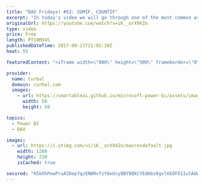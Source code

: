 ```yaml
---
title: "DAX Fridays! #52: SUMIF, COUNTIF"
excerpt: "In today's video we will go through one of the most common asked quesitons for DAX beginners: How do I calculate a SUMIF or COUNTIF in DAX?   PREVIOUS VIDEO:  https://www.youtube.com/watch?v=UMxeti9udMo NEXT VIDEO: https://youtu.be/53tOqKG3W7I  Sorry, no link available this time! Just download the data"
originalUrl: https://youtube.com/watch?v=iK__orX9XZo
type: video
price: Free
length: PT10M34S
publishedDateTime: 2017-09-21T21:02:20Z
heat: 55

featuredContent: "<iframe width=\"800\" height=\"500\" frameborder=\"0\" src=\"https://www.youtube.com/embed/iK__orX9XZo\" allow=\"accelerometer; autoplay; encrypted-media; gyroscope; picture-in-picture\" allowfullscreen></iframe>"

provider:
  name: Curbal
  domain: curbal.com
  images:
    - url: https://smartableai.github.io/microsoft-power-bi/assets/images/organizations/curbal.com-50x50.jpg
      width: 50
      height: 50

topics:
  - Power BI
  - DAX

images:
  - url: https://i.ytimg.com/vi/iK__orX9XZo/maxresdefault.jpg
    width: 1280
    height: 720
    isCached: true

secured: "h5kXhPewPruA5Dep7qzENW9vfzY0xUcy0BY0QkCYEdmbz8gvlHIOFX1IutAUWQ3RgegFe4UpJasv6LxjibuZildxipf6g0p9giCArtLG9o2120qT7keT/3Tp5XMtYCRW+uRuPTuox/Mlx2Ll8foKNPupVkuHp/mtVMSiMWzSZLrjhIWyHtBHJ3CEriWFWOcydcDF7iL8ARelqSOzrR+zsTagSlaB2Ii2TkmwMuswURD5cj4NXEHJS5tmMsxnMVRf2ZvN5Q2G0wJn3/jgpbWwwW0yEHMnxqYOqKhMwJ3YVoE7Nv5IZQ2mdBqIegnygAOVfaiApM3moPoEVf5myky/wdq0PWQO2RjCNgH+IkM70V0GFUYUkXSp07oQTQ9XijTTIGFKVp6oKYVi4iaF99/xixERKn0cFnqaO0HMV97qqbI=;PVgN2Zx3wvWu60fX5TQURw=="
---
```


